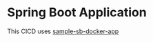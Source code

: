 # Spring Boot Application

This CICD uses [sample-sb-docker-app](https://github.com/HuangMarco/sample-sb-docker-app.git)
